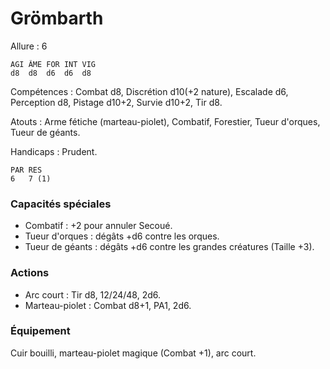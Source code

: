 # Grömbarth

Allure : 6

	AGI	ÂME	FOR	INT	VIG
	d8	d8	d6	d6	d8

Compétences : Combat d8, Discrétion d10(+2 nature), Escalade d6, Perception d8, Pistage d10+2, Survie d10+2, Tir d8.

Atouts : Arme fétiche (marteau-piolet), Combatif, Forestier, Tueur d'orques, Tueur de géants.

Handicaps : Prudent.

	PAR	RES
	6	7 (1)

### Capacités spéciales
- Combatif : +2 pour annuler Secoué.
- Tueur d'orques : dégâts +d6 contre les orques.
- Tueur de géants : dégâts +d6 contre les grandes créatures (Taille +3).

### Actions
- Arc court : Tir d8, 12/24/48, 2d6.
- Marteau-piolet : Combat d8+1, PA1, 2d6.

### Équipement
Cuir bouilli, marteau-piolet magique (Combat +1), arc court.
